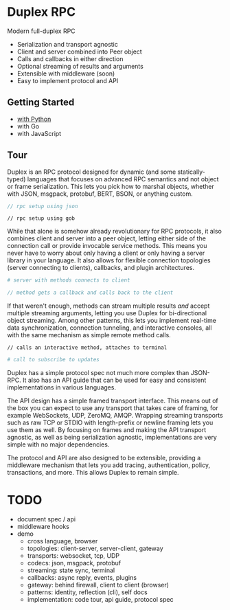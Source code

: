# Duplex RPC

Modern full-duplex RPC

 * Serialization and transport agnostic
 * Client and server combined into Peer object
 * Calls and callbacks in either direction
 * Optional streaming of results and arguments
 * Extensible with middleware (soon)
 * Easy to implement protocol and API

## Getting Started

 * [with Python](http://progrium.viewdocs.io/duplex/getting-started/python)
 * with Go
 * with JavaScript

## Tour

Duplex is an RPC protocol designed for dynamic (and some statically-typed) languages that focuses on advanced RPC semantics and not object or frame serialization. This lets you pick how to marshal objects, whether with JSON, msgpack, protobuf, BERT, BSON, or anything custom.

```javascript
// rpc setup using json
```

```golang
// rpc setup using gob
```

While that alone is somehow already revolutionary for RPC protocols, it also combines client and server into a peer object, letting either side of the connection call or provide invocable service methods. This means you never have to worry about only having a client or only having a server library in your language. It also allows for flexible connection topologies (server connecting to clients), callbacks, and plugin architectures.

```python
# server with methods connects to client
```

```javascript
// method gets a callback and calls back to the client
```

If that weren't enough, methods can stream multiple results *and* accept multiple streaming arguments, letting you use Duplex for bi-directional object streaming. Among other patterns, this lets you implement real-time data synchronization, connection tunneling, and interactive consoles, all with the same mechanism as simple remote method calls.

```golang
// calls an interactive method, attaches to terminal
```

```ruby
# call to subscribe to updates
```

Duplex has a simple protocol spec not much more complex than JSON-RPC. It also has an API guide that can be used for easy and consistent implementations in various languages.

The API design has a simple framed transport interface. This means out of the box you can expect to use any transport that takes care of framing, for example WebSockets, UDP, ZeroMQ, AMQP. Wrapping streaming transports such as raw TCP or STDIO with length-prefix or newline framing lets you use them as well. By focusing on frames and making the API transport agnostic, as well as being serialization agnostic, implementations are very simple with no major dependencies.

The protocol and API are also designed to be extensible, providing a middleware mechanism that lets you add tracing, authentication, policy, transactions, and more. This allows Duplex to remain simple.

# TODO

 * document spec / api
 * middleware hooks
 * demo
   * cross language, browser
   * topologies: client-server, server-client, gateway
   * transports: websocket, tcp, UDP
   * codecs: json, msgpack, protobuf
   * streaming: state sync, terminal
   * callbacks: async reply, events, plugins
   * gateway: behind firewall, client to client (browser)
   * patterns: identity, reflection (cli), self docs
   * implementation: code tour, api guide, protocol spec

